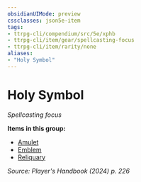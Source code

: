 ```yaml
---
obsidianUIMode: preview
cssclasses: json5e-item
tags:
- ttrpg-cli/compendium/src/5e/xphb
- ttrpg-cli/item/gear/spellcasting-focus
- ttrpg-cli/item/rarity/none
aliases: 
- "Holy Symbol"
---
```

# Holy Symbol
*Spellcasting focus*  



**Items in this group:**

- [Amulet](/3-Mechanics/CLI/items/amulet-xphb.md)
- [Emblem](/3-Mechanics/CLI/items/emblem-xphb.md)
- [Reliquary](/3-Mechanics/CLI/items/reliquary-xphb.md)

*Source: Player's Handbook (2024) p. 226*